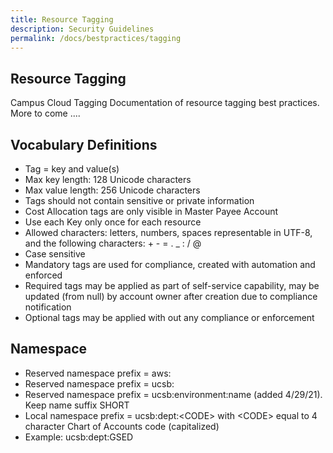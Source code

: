 ```yaml
---
title: Resource Tagging
description: Security Guidelines
permalink: /docs/bestpractices/tagging
---
```



## Resource Tagging
Campus Cloud Tagging Documentation of resource tagging best practices.
More to come ....


## Vocabulary Definitions
* Tag = key and value(s)
* Max key length: 128 Unicode characters	
* Max value length: 256 Unicode characters
* Tags should not contain sensitive or private information
* Cost Allocation tags are only visible in Master Payee Account
* Use each Key only once for each resource
* Allowed characters:  letters, numbers, spaces representable in UTF-8, and the following characters: + - = . _ : / @
* Case sensitive
* Mandatory tags are used for compliance, created with automation and enforced
* Required tags may be applied as part of self-service capability, may be updated (from null) by account owner after creation due to compliance notification
* Optional tags may be applied with out any compliance or enforcement

## Namespace
* Reserved namespace prefix = aws:
* Reserved namespace prefix = ucsb:
* Reserved namespace prefix = ucsb:environment:name (added 4/29/21). Keep name suffix SHORT
* Local namespace prefix = ucsb:dept:\<CODE> with \<CODE> equal to 4 character Chart of Accounts code (capitalized)	
* Example: ucsb:dept:GSED
